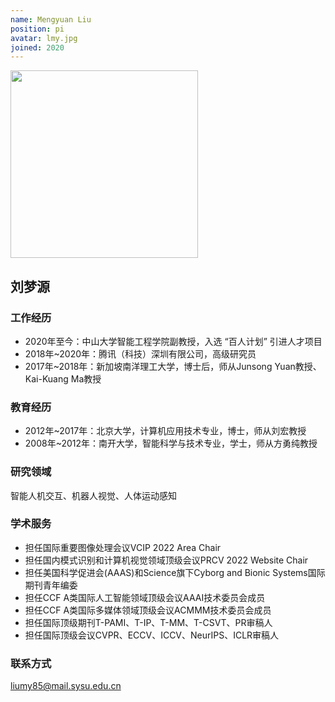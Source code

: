 ```yaml
---
name: Mengyuan Liu
position: pi
avatar: lmy.jpg
joined: 2020
---
```


<img width="300" src="{{site.baseurl}}/images/people/{{page.avatar}}">

## 刘梦源


### 工作经历
- 2020年至今：中山大学智能工程学院副教授，入选 “百人计划” 引进人才项目
- 2018年~2020年：腾讯（科技）深圳有限公司，高级研究员
- 2017年~2018年：新加坡南洋理工大学，博士后，师从Junsong Yuan教授、Kai-Kuang Ma教授


### 教育经历
- 2012年~2017年：北京大学，计算机应用技术专业，博士，师从刘宏教授
- 2008年~2012年：南开大学，智能科学与技术专业，学士，师从方勇纯教授


### 研究领域
智能人机交互、机器人视觉、人体运动感知


### 学术服务
- 担任国际重要图像处理会议VCIP 2022 Area Chair
- 担任国内模式识别和计算机视觉领域顶级会议PRCV 2022 Website Chair 
- 担任美国科学促进会(AAAS)和Science旗下Cyborg and Bionic Systems国际期刊青年编委
- 担任CCF A类国际人工智能领域顶级会议AAAI技术委员会成员
- 担任CCF A类国际多媒体领域顶级会议ACMMM技术委员会成员
- 担任国际顶级期刊T-PAMI、T-IP、T-MM、T-CSVT、PR审稿人
- 担任国际顶级会议CVPR、ECCV、ICCV、NeurIPS、ICLR审稿人


### 联系方式
liumy85@mail.sysu.edu.cn

